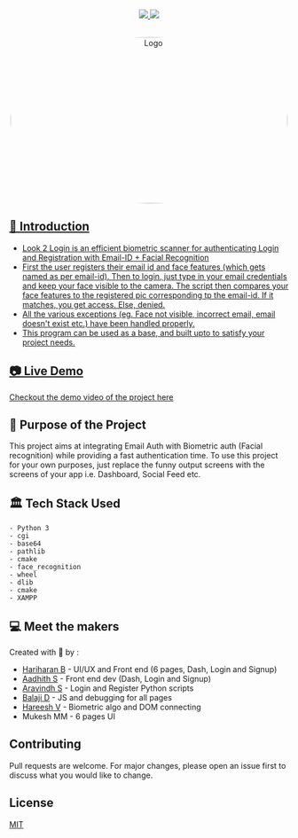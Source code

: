 
<p align="center">
<br>
    <a href="" alt="Maintained">
        <img src="https://img.shields.io/maintenance/yes/2021"/>
    </a>
    <a href="" alt="Code Size">
        <img src="https://img.shields.io/github/languages/code-size/HariAcidReign/Biometric-Security-System"/>
    </a>
<br>
<br>
</p>
<p align="center">
    <a href="https://github.com/HariAcidReign/Biometric-Security-System">
        <img style="border-radius:50%" src="https://user-images.githubusercontent.com/58134096/115948010-2761fb00-a4e9-11eb-9a8d-bc37d98c7fd9.png" alt="Logo" width="500" height="300"> 
</p>
 
## 📌 Introduction 

- Look 2 Login is an efficient biometric scanner for authenticating Login and Registration with Email-ID + Facial Recognition
- First the user registers their email id and face features (which gets named as per email-id). Then to login, just type in your email credentials and keep your face visible to the camera. The script then compares your face features to the registered pic corresponding tp the email-id. If it matches, you get access. Else, denied. 
- All the various exceptions (eg. Face not visible, incorrect email, email doesn't exist etc.) have been handled properly.
- This program can be used as a base, and built upto to satisfy your project needs.

## 📷 Live Demo 

Checkout the demo video of the project [here](https://drive.google.com/file/d/1sucM_L-Qwbap3nVtWf2vTCGhBBF3EvR8/view?usp=sharing)

## 🎯 Purpose of the Project

This project aims at integrating Email Auth with Biometric auth (Facial recognition) while providing a fast authentication time. To use this project for your own purposes, just replace the funny output screens with the screens of your app i.e. Dashboard, Social Feed etc.  

## 🏛️ Tech Stack Used

```
- Python 3
- cgi
- base64
- pathlib
- cmake
- face_recognition
- wheel
- dlib
- cmake
- XAMPP
```


## 💻 Meet the makers

Created with 💖 by :
- [Hariharan B](https://github.com/HariAcidReign) - UI/UX and Front end (6 pages, Dash, Login and Signup)
- [Aadhith S](https://github.com/L3g3Nd4Ry-iwnl) - Front end dev (Dash, Login and Signup)
- [Aravindh S](https://github.com/Aravindh222) - Login and Register Python scripts
- [Balaji D](https://github.com/balajidass07) - JS and debugging for all pages
- [Hareesh V](https://github.com/hareesh2904) - Biometric algo and DOM connecting 
- Mukesh MM - 6 pages UI



## Contributing
Pull requests are welcome. For major changes, please open an issue first to discuss what you would like to change.


## License
[MIT](https://choosealicense.com/licenses/mit/)
